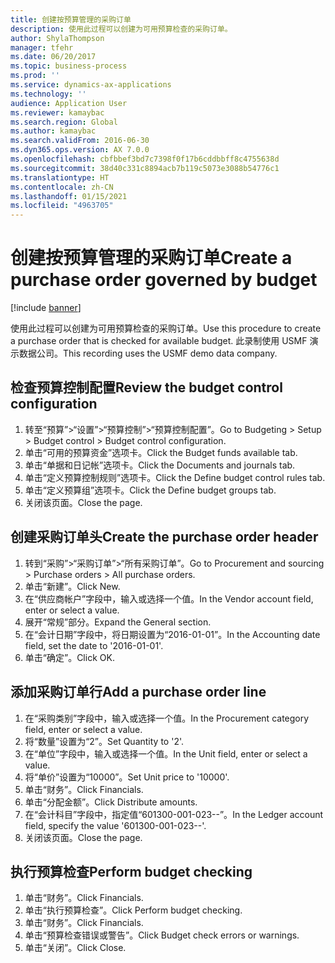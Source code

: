 ```yaml
---
title: 创建按预算管理的采购订单
description: 使用此过程可以创建为可用预算检查的采购订单。
author: ShylaThompson
manager: tfehr
ms.date: 06/20/2017
ms.topic: business-process
ms.prod: ''
ms.service: dynamics-ax-applications
ms.technology: ''
audience: Application User
ms.reviewer: kamaybac
ms.search.region: Global
ms.author: kamaybac
ms.search.validFrom: 2016-06-30
ms.dyn365.ops.version: AX 7.0.0
ms.openlocfilehash: cbfbbef3bd7c7398f0f17b6cddbbff8c4755638d
ms.sourcegitcommit: 38d40c331c8894acb7b119c5073e3088b54776c1
ms.translationtype: HT
ms.contentlocale: zh-CN
ms.lasthandoff: 01/15/2021
ms.locfileid: "4963705"
---
```

# <a name="create-a-purchase-order-governed-by-budget"></a><span data-ttu-id="a16b1-103">创建按预算管理的采购订单</span><span class="sxs-lookup"><span data-stu-id="a16b1-103">Create a purchase order governed by budget</span></span>

[!include [banner](../../includes/banner.md)]

<span data-ttu-id="a16b1-104">使用此过程可以创建为可用预算检查的采购订单。</span><span class="sxs-lookup"><span data-stu-id="a16b1-104">Use this procedure to create a purchase order that is checked for available budget.</span></span> <span data-ttu-id="a16b1-105">此录制使用 USMF 演示数据公司。</span><span class="sxs-lookup"><span data-stu-id="a16b1-105">This recording uses the USMF demo data company.</span></span>


## <a name="review-the-budget-control-configuration"></a><span data-ttu-id="a16b1-106">检查预算控制配置</span><span class="sxs-lookup"><span data-stu-id="a16b1-106">Review the budget control configuration</span></span>
1. <span data-ttu-id="a16b1-107">转至“预算”>“设置”>“预算控制”>“预算控制配置”。</span><span class="sxs-lookup"><span data-stu-id="a16b1-107">Go to Budgeting > Setup > Budget control > Budget control configuration.</span></span>
2. <span data-ttu-id="a16b1-108">单击“可用的预算资金”选项卡。</span><span class="sxs-lookup"><span data-stu-id="a16b1-108">Click the Budget funds available tab.</span></span>
3. <span data-ttu-id="a16b1-109">单击“单据和日记帐”选项卡。</span><span class="sxs-lookup"><span data-stu-id="a16b1-109">Click the Documents and journals tab.</span></span>
4. <span data-ttu-id="a16b1-110">单击“定义预算控制规则”选项卡。</span><span class="sxs-lookup"><span data-stu-id="a16b1-110">Click the Define budget control rules tab.</span></span>
5. <span data-ttu-id="a16b1-111">单击“定义预算组”选项卡。</span><span class="sxs-lookup"><span data-stu-id="a16b1-111">Click the Define budget groups tab.</span></span>
6. <span data-ttu-id="a16b1-112">关闭该页面。</span><span class="sxs-lookup"><span data-stu-id="a16b1-112">Close the page.</span></span>

## <a name="create-the-purchase-order-header"></a><span data-ttu-id="a16b1-113">创建采购订单头</span><span class="sxs-lookup"><span data-stu-id="a16b1-113">Create the purchase order header</span></span>
1. <span data-ttu-id="a16b1-114">转到“采购”>“采购订单”>“所有采购订单”。</span><span class="sxs-lookup"><span data-stu-id="a16b1-114">Go to Procurement and sourcing > Purchase orders > All purchase orders.</span></span>
2. <span data-ttu-id="a16b1-115">单击“新建”。</span><span class="sxs-lookup"><span data-stu-id="a16b1-115">Click New.</span></span>
3. <span data-ttu-id="a16b1-116">在“供应商帐户”字段中，输入或选择一个值。</span><span class="sxs-lookup"><span data-stu-id="a16b1-116">In the Vendor account field, enter or select a value.</span></span>
4. <span data-ttu-id="a16b1-117">展开“常规”部分。</span><span class="sxs-lookup"><span data-stu-id="a16b1-117">Expand the General section.</span></span>
5. <span data-ttu-id="a16b1-118">在“会计日期”字段中，将日期设置为“2016-01-01”。</span><span class="sxs-lookup"><span data-stu-id="a16b1-118">In the Accounting date field, set the date to '2016-01-01'.</span></span>
6. <span data-ttu-id="a16b1-119">单击“确定”。</span><span class="sxs-lookup"><span data-stu-id="a16b1-119">Click OK.</span></span>

## <a name="add-a-purchase-order-line"></a><span data-ttu-id="a16b1-120">添加采购订单行</span><span class="sxs-lookup"><span data-stu-id="a16b1-120">Add a purchase order line</span></span>
1. <span data-ttu-id="a16b1-121">在“采购类别”字段中，输入或选择一个值。</span><span class="sxs-lookup"><span data-stu-id="a16b1-121">In the Procurement category field, enter or select a value.</span></span>
2. <span data-ttu-id="a16b1-122">将“数量”设置为“2”。</span><span class="sxs-lookup"><span data-stu-id="a16b1-122">Set Quantity to '2'.</span></span>
3. <span data-ttu-id="a16b1-123">在“单位”字段中，输入或选择一个值。</span><span class="sxs-lookup"><span data-stu-id="a16b1-123">In the Unit field, enter or select a value.</span></span>
4. <span data-ttu-id="a16b1-124">将“单价”设置为“10000”。</span><span class="sxs-lookup"><span data-stu-id="a16b1-124">Set Unit price to '10000'.</span></span>
5. <span data-ttu-id="a16b1-125">单击“财务”。</span><span class="sxs-lookup"><span data-stu-id="a16b1-125">Click Financials.</span></span>
6. <span data-ttu-id="a16b1-126">单击“分配金额”。</span><span class="sxs-lookup"><span data-stu-id="a16b1-126">Click Distribute amounts.</span></span>
7. <span data-ttu-id="a16b1-127">在“会计科目”字段中，指定值“601300-001-023--”。</span><span class="sxs-lookup"><span data-stu-id="a16b1-127">In the Ledger account field, specify the value '601300-001-023--'.</span></span>
8. <span data-ttu-id="a16b1-128">关闭该页面。</span><span class="sxs-lookup"><span data-stu-id="a16b1-128">Close the page.</span></span>

## <a name="perform-budget-checking"></a><span data-ttu-id="a16b1-129">执行预算检查</span><span class="sxs-lookup"><span data-stu-id="a16b1-129">Perform budget checking</span></span>
1. <span data-ttu-id="a16b1-130">单击“财务”。</span><span class="sxs-lookup"><span data-stu-id="a16b1-130">Click Financials.</span></span>
2. <span data-ttu-id="a16b1-131">单击“执行预算检查”。</span><span class="sxs-lookup"><span data-stu-id="a16b1-131">Click Perform budget checking.</span></span>
3. <span data-ttu-id="a16b1-132">单击“财务”。</span><span class="sxs-lookup"><span data-stu-id="a16b1-132">Click Financials.</span></span>
4. <span data-ttu-id="a16b1-133">单击“预算检查错误或警告”。</span><span class="sxs-lookup"><span data-stu-id="a16b1-133">Click Budget check errors or warnings.</span></span>
5. <span data-ttu-id="a16b1-134">单击“关闭”。</span><span class="sxs-lookup"><span data-stu-id="a16b1-134">Click Close.</span></span>

